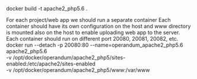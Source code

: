 
docker build -t apache2_php5.6 . 

For each project/web app we should run a separate container
Each container should have its own configuration on the host and www directory is mounted also on the host to enable uploading web app to the server.
Each container should run on different port 20080, 20081, 20082, etc.
docker run --detach -p 20080:80 --name=operandum_apache2_php5.6 apache2_php5.6 \
  -v /opt/docker/operandum/apache2_php5/sites-enabled:/etc/apache2/sites-enabled \
  -v /opt/docker/operandum/apache2_php5/www:/var/www